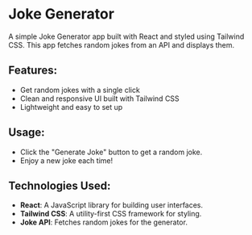 # Joke Generator

A simple Joke Generator app built with React and styled using Tailwind CSS. This app fetches random jokes from an API and displays them.

## Features:

- Get random jokes with a single click
- Clean and responsive UI built with Tailwind CSS
- Lightweight and easy to set up

## Usage:

- Click the "Generate Joke" button to get a random joke.
- Enjoy a new joke each time!

## Technologies Used:

- **React**: A JavaScript library for building user interfaces.
- **Tailwind CSS**: A utility-first CSS framework for styling.
- **Joke API**: Fetches random jokes for the generator.
